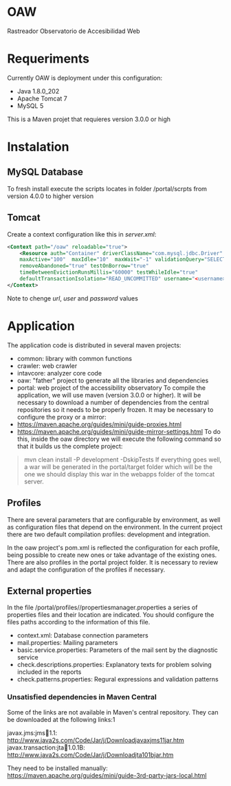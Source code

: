# OAW
Rastreador Observatorio de Accesibilidad Web


# Requeriments

Currently OAW is deployment under this configuration:

* Java 1.8.0_202 
* Apache Tomcat 7
* MySQL 5

This is a Maven projet that requieres version 3.0.0 or high


# Instalation

## MySQL Database

To fresh install execute the scripts locates in folder /portal/scrpts from version 4.0.0 to higher version

## Tomcat

Create a context configuration like this in *server.xml*:
```xml
<Context path="/oaw" reloadable="true">
    <Resource auth="Container" driverClassName="com.mysql.jdbc.Driver" type="javax.sql.DataSource" name="jdbc/oaw" url="jdbc:mysql://<server>:<port>/<schema>"
    maxActive="100"  maxIdle="10"  maxWait="-1" validationQuery="SELECT 1 as dbcp_connection_test"
    removeAbandoned="true" testOnBorrow="true"
    timeBetweenEvictionRunsMillis="60000" testWhileIdle="true"                                         
    defaultTransactionIsolation="READ_UNCOMMITTED" username="<username>" password="<password>"/>
</Context>
```
Note to chenge *url*, *user* and *password* values

# Application

The application code is distributed in several maven projects:
* common: library with common functions
* crawler: web crawler
* intavcore: analyzer core code
* oaw: "father" project to generate all the libraries and dependencies
* portal: web project of the accessibility observatory
To compile the application, we will use maven (version 3.0.0 or higher). It will be necessary to download a number of dependencies from the central repositories so it needs to be properly frozen. It may be necessary to configure the proxy or a mirror:
* https://maven.apache.org/guides/mini/guide-proxies.html
* https://maven.apache.org/guides/mini/guide-mirror-settings.html
To do this, inside the oaw directory we will execute the following command so that it builds us the complete project:
>	mvn clean install -P development -DskipTests
If everything goes well, a war will be generated in the portal/target folder which will be the one we should display this war in the webapps folder of the tomcat server. 

## Profiles

There are several parameters that are configurable by environment, as well as configuration files that depend on the environment. In the current project there are two default compilation profiles: development and integration. 

In the oaw project's pom.xml is reflected the configuration for each profile, being possible to create new ones or take advantage of the existing ones. There are also profiles in the portal project folder. 
It is necessary to review and adapt the configuration of the profiles if necessary.

## External properties

In the file /portal/profiles/<profile>/propertiesmanager.properties a series of properties files and their location are indicated. You should configure the files paths according to the information of this file.

* context.xml: Database connection parameters
* mail.properties: Mailing parameters
* basic.service.properties: Parameters of the mail sent by the diagnostic service
* check.descriptions.properties: Explanatory texts for problem solving included in the reports
* check.patterns.properties: Regural expressions and validation patterns


### Unsatisfied dependencies  in Maven Central

Some of the links are not available in Maven's central repository. They can be downloaded at the following links:1

javax.jms:jms:jar:1.1: http://www.java2s.com/Code/Jar/j/Downloadjavaxjms11jar.htm
javax.transaction:jta:jar:1.0.1B: http://www.java2s.com/Code/Jar/j/Downloadjta101bjar.htm

They need to be installed manually: https://maven.apache.org/guides/mini/guide-3rd-party-jars-local.html 

